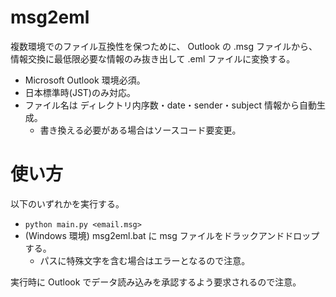 # msg2eml

複数環境でのファイル互換性を保つために、
Outlook の .msg ファイルから、
情報交換に最低限必要な情報のみ抜き出して .eml ファイルに変換する。

* Microsoft Outlook 環境必須。
* 日本標準時(JST)のみ対応。
* ファイル名は ディレクトリ内序数・date・sender・subject 情報から自動生成。
  * 書き換える必要がある場合はソースコード要変更。

# 使い方

以下のいずれかを実行する。

* `python main.py <email.msg>`
* (Windows 環境) msg2eml.bat に msg ファイルをドラックアンドドロップする。
  * パスに特殊文字を含む場合はエラーとなるので注意。

実行時に Outlook でデータ読み込みを承認するよう要求されるので注意。
